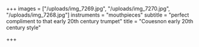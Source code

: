 +++
images = ["/uploads/img_7269.jpg", "/uploads/img_7270.jpg", "/uploads/img_7268.jpg"]
instruments = "mouthpieces"
subtitle = "perfect compliment to that early 20th century trumpet"
title = "Couesnon early 20th century style"

+++
